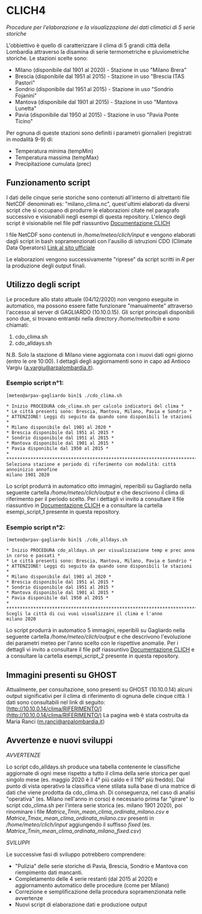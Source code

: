 # CLICH4
_Procedure per l'elaborazione e la visualizzazione dei dati climatici di 5 serie storiche_

L'obbiettivo è quello di caratterizzare il clima di 5 grandi città della Lombardia attraverso la disamina di serie termometriche e pluviometriche storiche.
Le stazioni scelte sono:
- Milano (disponibile dal 1901 al 2020) - Stazione in uso "Milano Brera"
- Brescia (disponibile dal 1951 al 2015) - Stazione in uso "Brescia ITAS Pastori"
- Sondrio (disponibile dal 1951 al 2015) - Stazione in uso "Sondrio Fojanini"
- Mantova (disponibile dal 1901 al 2015) - Stazione in uso "Mantova Lunetta"
- Pavia (disponibile dal 1950 al 2015) - Stazione in uso "Pavia Ponte Ticino"

Per ognuna di queste stazioni sono definiti i parametri giornalieri (registrati in modalità 9-9) di:
- Temperatura minima (tempMin)
- Temperatura massima (tempMax)
- Precipitazione cumulata (prec)

## Funzionamento script
I dati delle cinque serie storiche sono contenuti all'interno di altrettanti file NetCDF denominati es: "milano_clima.nc", quest'ultimi elaborati da diversi script che si occupano di produrre le elaborazioni citate nel paragrafo successivo e visionabili negli esempi di questa repository. L'elenco degli script è visionabile nel file pdf riassuntivo [Documentazione CLICH](https://github.com/ARPASMR/CLICH4/blob/master/Documentazione%20processi%20di%20clich%20-%20Clima%20Lombardia.pdf)

I file NetCDF sono contenuti in _/home/meteo/clich/input_ e vengono elaborati dagli script in bash sopramenzionati con l'ausilio di istruzioni CDO (Climate Data Operators) [Link al sito ufficiale](https://code.mpimet.mpg.de/projects/cdo/)

Le elaborazioni vengono successivamente "riprese" da script scritti in _R_ per la produzione degli output finali. 

## Utilizzo degli script
Le procedure allo stato attuale (04/12/2020) non vengono eseguite in automatico, ma possono essere fatte funzionare "manualmente" attraverso l'accesso al server di GAGLIARDO (10.10.0.15). 
Gli script principali disponibili sono due, si trovano entrambi nella directory _/home/meteo/bin_ e sono chiamati:
1) cdo_clima.sh
2) cdo_alldays.sh

N.B. Solo la stazione di Milano viene aggiornata con i nuovi dati ogni giorno (entro le ore 10:00). I dettagli degli aggiornamenti sono in capo ad Antioco Vargiu (a.vargiu@arpalombardia.it).

### Esempio script n°1:
```
[meteo@arpav-gagliardo bin]$ ./cdo_clima.sh

* Inizio PROCEDURA cdo_clima.sh per calcolo indicatori del clima *
* Le città presenti sono: Brescia, Mantova, Milano, Pavia e Sondrio *
* ATTENZIONE! Leggi di seguito da quando sono disponibili le stazioni *
* Milano disponibile dal 1901 al 2020 *
* Brescia disponibile dal 1951 al 2015 *
* Sondrio disponibile dal 1951 al 2015 *
* Mantova disponibile dal 1901 al 2015 *
* Pavia disponibile dal 1950 al 2015 *
*
*******************************************************************************
Seleziona stazione e periodo di riferimento con modalità: città annoinizio annofine
milano 1901 2020
```
Lo script produrrà in automatico otto immagini, reperibili su Gagliardo nella seguente cartella _/home/meteo/clich/output_ e che descrivono il clima di riferimento per il periodo scelto. Per i dettagli vi invito a consultare il file riassuntivo in [Documentazione CLICH](https://github.com/ARPASMR/CLICH4/blob/master/Documentazione%20processi%20di%20clich%20-%20Clima%20Lombardia.pdf) e a consultare la cartella esempi_script_1 presente in questa repository.

### Esempio script n°2:
```
[meteo@arpav-gagliardo bin]$ ./cdo_alldays.sh

* Inizio PROCEDURA cdo_alldays.sh per visualizzazione temp e prec anno in corso e passati *
* Le città presenti sono: Brescia, Mantova, Milano, Pavia e Sondrio *
* ATTENZIONE! Leggi di seguito da quando sono disponibili le stazioni *
* Milano disponibile dal 1901 al 2020 *
* Brescia disponibile dal 1951 al 2015 *
* Sondrio disponibile dal 1951 al 2015 *
* Mantova disponibile dal 1901 al 2015 *
* Pavia disponibile dal 1950 al 2015 *
*
*******************************************************************************
Scegli la città di cui vuoi visualizzare il clima e l'anno
milano 2020
```
Lo script produrrà in automatico 5 immagini, reperibili su Gagliardo nella seguente cartella _/home/meteo/clich/output_ e che descrivono l'evoluzione dei parametri meteo per l'anno scelto con le rispettive anomalie. Per i dettagli vi invito a consultare il file pdf riassuntivo [Documentazione CLICH](https://github.com/ARPASMR/CLICH4/blob/master/Documentazione%20processi%20di%20clich%20-%20Clima%20Lombardia.pdf) e a consultare la cartella esempi_script_2 presente in questa repository.

## Immagini presenti su GHOST
Attualmente, per consultazione, sono presenti su GHOST (10.10.0.14) alcuni output significativi per il clima di riferimento di ognuna delle cinque città. I dati sono consultabili nel link di seguito: [http://10.10.0.14/clima/RIFERIMENTO/](http://10.10.0.14/clima/RIFERIMENTO/)
La pagina web è stata costruita da Maria Ranci (m.ranci@arpalombardia.it)

## Avvertenze e nuovi sviluppi

_AVVERTENZE_

Lo script cdo_alldays.sh produce una tabella contenente le classifiche aggiornate di ogni mese rispetto a tutto il clima della serie storica per quel singolo mese (es. maggio 2020 è il 4° più caldo e il 116° più freddo). Dal punto di vista operativo la classifica viene stilata sulla base di una matrice di dati che viene prodotta da cdo_clima.sh. 
Di conseguenza, nel caso di analisi "operativa" (es. Milano nell'anno in corso) è necessario prima far "girare" lo script cdo_clima.sh per l'intera serie storica (es. milano 1901 2020), poi rinominare i file _Matrice_Tmin_mean_clima_ordinata_milano.csv_ e _Matrice_Tmax_mean_clima_ordinata_milano.csv_ presenti in _/home/meteo/clich/input_ aggiungendo il suffisso _fixed_ (es. _Matrice_Tmin_mean_clima_ordinata_milano_fixed.csv_)


_SVILUPPI_

Le successive fasi di sviluppo potrebbero comprendere:
- "Pulizia" delle serie storiche di Pavia, Brescia, Sondrio e Mantova con riempimento dati mancanti.
- Completamento delle 4 serie restanti (dal 2015 al 2020) e aggiornamento automatico delle procedure (come per Milano)
- Correzione e semplificazione della procedura sopramenzionata nelle avvertenze
- Nuovi script di elaborazione dati e produzione output
